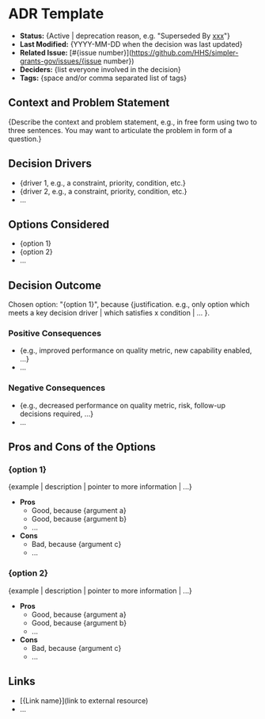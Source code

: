 # ADR Template

* **Status:** {Active | deprecation reason, e.g. "Superseded By [xxx](../../decisions/yyyymmdd-xxx.md)"}
* **Last Modified:** {YYYY-MM-DD when the decision was last updated}
* **Related Issue:** \[#{issue number}]\(https://github.com/HHS/simpler-grants-gov/issues/{issue number})
* **Deciders:** {list everyone involved in the decision}
* **Tags:** {space and/or comma separated list of tags}

## Context and Problem Statement

{Describe the context and problem statement, e.g., in free form using two to three sentences. You may want to articulate the problem in form of a question.}

## Decision Drivers

* {driver 1, e.g., a constraint, priority, condition, etc.}
* {driver 2, e.g., a constraint, priority, condition, etc.}
* ...

## Options Considered

* {option 1}
* {option 2}
* ...

## Decision Outcome

Chosen option: "{option 1}", because {justification. e.g., only option which meets a key decision driver | which satisfies x condition | ... }.

### Positive Consequences

* {e.g., improved performance on quality metric, new capability enabled, ...}
* ...

### Negative Consequences

* {e.g., decreased performance on quality metric, risk, follow-up decisions required, ...}
* ...

## Pros and Cons of the Options

### {option 1}

{example | description | pointer to more information | ...}

* **Pros**
  * Good, because {argument a}
  * Good, because {argument b}
  * ...
* **Cons**
  * Bad, because {argument c}
  * ...

### {option 2}

{example | description | pointer to more information | ...}

* **Pros**
  * Good, because {argument a}
  * Good, because {argument b}
  * ...
* **Cons**
  * Bad, because {argument c}
  * ...

## Links

* \[{Link name}]\(link to external resource)
* ...
